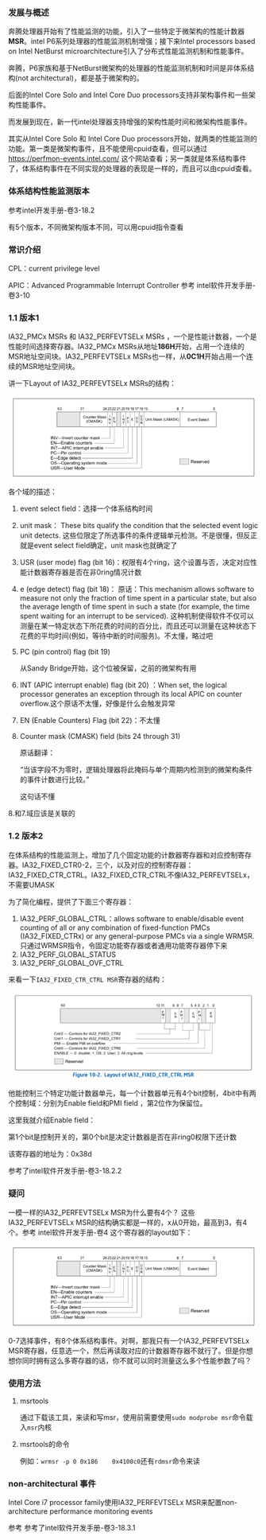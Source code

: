 ### 发展与概述

奔腾处理器开始有了性能监测的功能，引入了一些特定于微架构的性能计数器**MSR**。intel P6系列处理器的性能监测机制增强；接下来Intel processors based on Intel NetBurst microarchitecture引入了分布式性能监测机制和性能事件。

奔腾，P6家族和基于NetBurst微架构的处理器的性能监测机制和时间是非体系结构(not architectural)，都是基于微架构的。

后面的Intel Core Solo and Intel Core Duo processors支持非架构事件和一些架构性能事件。

而发展到现在，新一代intel处理器支持增强的架构性能时间和微架构性能事件。

其实从Intel Core Solo 和 Intel Core Duo processors开始，就两类的性能监测的功能。第一类是微架构事件，且不能使用cpuid查看，但可以通过 <https://perfmon-events.intel.com/> 这个网站查看；另一类就是体系结构事件了，体系结构事件在不同实现的处理器的表现是一样的，而且可以由cpuid查看。

### 体系结构性能监测版本

参考intel开发手册-卷3-18.2

有5个版本，不同微架构版本不同，可以用cpuid指令查看

### 常识介绍

CPL：current privilege level

APIC：Advanced Programmable Interrupt Controller 参考 intel软件开发手册-卷3-10

### 1.1 版本1

IA32_PMCx MSRs 和  IA32_PERFEVTSELx MSRs ，一个是性能计数器，一个是性能时间选择寄存器。IA32_PMCx MSRs从地址**186H**开始，占用一个连续的MSR地址空间块。IA32_PERFEVTSELx MSRs也一样，从**0C1H**开始占用一个连续的MSR地址空间块。

讲一下Layout of IA32_PERFEVTSELx MSRs的结构：

![1631547851464](assets/img/1631547851464.png)

各个域的描述：

1. event select field：选择一个体系结构时间

2. unit mask：
   These bits qualify the condition that the selected event logic unit detects. 这些位限定了所选事件的条件逻辑单元检测。不是很懂，但反正就是event select field确定，unit mask也就确定了

3. USR (user mode) flag (bit 16)：权限有4个ring，这个设置与否，决定对应性能计数器寄存器是否在非0ring情况计数

4. e (edge detect) flag (bit 18)：
   原话：This mechanism allows software to measure not only the fraction of time spent in a particular state, but also the average length of time spent in such a state (for example, the time spent waiting for an interrupt to be serviced). 这种机制使得软件不仅可以测量在某一特定状态下所花费的时间的百分比，而且还可以测量在这种状态下花费的平均时间(例如，等待中断的时间服务)。不太懂，略过吧

5. PC (pin control) flag (bit 19)

   从Sandy Bridge开始，这个位被保留，之前的微架构有用

6. INT (APIC interrupt enable) flag (bit 20) ：When set, the logical processor generates an exception
   through its local APIC on counter overflow.这个原话不太懂，好像是什么会触发异常

7. EN (Enable Counters) Flag (bit 22)：不太懂

8. Counter mask (CMASK) field (bits 24 through 31)

   原话翻译：

   “当该字段不为零时，逻辑处理器将此掩码与单个周期内检测到的微架构条件的事件计数进行比较。”

   这句话不懂

8.和7.域应该是关联的

### 1.2 版本2

在体系结构的性能监测上，增加了几个固定功能的计数器寄存器和对应控制寄存器。IA32_FIXED_CTR0-2，三个，以及对应的控制寄存器：IA32_FIXED_CTR_CTRL。IA32_FIXED_CTR_CTRL不像IA32_PERFEVTSELx，不需要UMASK

为了简化编程，提供了下面三个寄存器：

1. IA32_PERF_GLOBAL_CTRL：allows software to enable/disable event counting of all or any combination of fixed-function PMCs (IA32_FIXED_CTRx) or any general-purpose PMCs via a single WRMSR.只通过WRMSR指令，令固定功能寄存器或者通用功能寄存器停下来
2. IA32_PERF_GLOBAL_STATUS
3. IA32_PERF_GLOBAL_OVF_CTRL

来看一下`IA32_FIXED_CTR_CTRL MSR`寄存器的结构：

![1631553156203](assets/img/1631553156203.png)

他能控制三个特定功能计数器单元，每一个计数器单元有4个bit控制，4bit中有两个控制域：分别为Enable field和PMI field ，第2位作为保留位。

这里我就介绍Enable field：

第1个bit是控制开关的，第0个bit是决定计数器是否在非ring0权限下还计数

该寄存器的地址为：0x38d

参考了intel软件开发手册-卷3-18.2.2

### 疑问

一模一样的IA32_PERFEVTSELx MSR为什么要有4个？
这些IA32_PERFEVTSELx MSR的结构确实都是一样的，x从0开始，最高到3，有4个。参考 intel软件开发手册-卷4
这个寄存器的layout如下：

![1631547851464](assets/img/1631547851464.png)

0-7选择事件，有8个体系结构事件。对啊，那我只有一个IA32_PERFEVTSELx MSR寄存器，任意选一个，然后再读取对应的计数器寄存器不就行了。但是你想想你同时拥有这么多寄存器的话，你不就可以同时测量这么多个性能参数了吗？

### 使用方法

1. msrtools

   通过下载该工具，来读和写msr，使用前需要使用`sudo modprobe msr`命令载入`msr`内核

2. msrtools的命令

   例如：`wrmsr -p 0 0x186    0x4100c0`还有`rdmsr`命令来读

### non-architectural 事件

Intel Core i7 processor family使用IA32_PERFEVTSELx MSR来配置non-architecture performance monitoring events

参考 参考了intel软件开发手册-卷3-18.3.1
